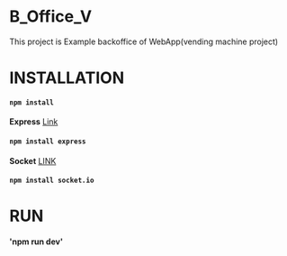 # B_Office_V
This project is Example backoffice of WebApp(vending machine project)
# INSTALLATION
#### `npm install`

**Express**
[Link](https://www.npmjs.com/package/express) 
#### `npm install express`
**Socket**
[LINK](https://www.npmjs.com/package/socket.io)
#### `npm install socket.io`

# RUN
#### 'npm run dev'

